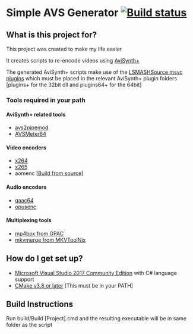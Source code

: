# Simple AVS Generator [![Build status](https://ci.appveyor.com/api/projects/status/61g0g8mca7ihkkot?svg=true)](https://ci.appveyor.com/project/Shaylen/simple-avs-generator) #

## What is this project for? ##

This project was created to make my life easier

It creates scripts to re-encode videos using [AviSynth+](https://github.com/pinterf/AviSynthPlus/releases)

The generated AviSynth+ scripts make use of the [LSMASHSource msvc plugins](https://www.dropbox.com/sh/3i81ttxf028m1eh/AAABkQn4Y5w1k-toVhYLasmwa?dl=0) which must be placed in the relevant AviSynth+ plugin folders [plugins+ for the 32bit dll and plugins64+ for the 64bit]

### Tools required in your path ###

#### AviSynth+ related tools ####

* [avs2pipemod](https://github.com/chikuzen/avs2pipemod/releases)
* [AVSMeter64](https://www.videohelp.com/software/AVSMeter)

#### Video encoders ####

* [x264](https://download.videolan.org/pub/x264/binaries/)
* [x265](http://msystem.waw.pl/x265/)
* aomenc [[Build from source](https://aomedia.googlesource.com/aom/)]

#### Audio encoders ####

* [qaac64](https://github.com/nu774/qaac/releases)
* [opusenc](https://opus-codec.org/downloads/)

#### Multiplexing tools ####

* [mp4box from GPAC](https://gpac.wp.imt.fr/downloads/gpac-nightly-builds/)
* [mkvmerge from MKVToolNix](https://www.videohelp.com/software/MKVToolNix)


## How do I get set up? ##

* [Microsoft Visual Studio 2017 Community Edition](https://visualstudio.microsoft.com/vs/community/) with C# language support
* [CMake v3.8 or later](https://cmake.org) [This must be in your PATH]

## Build Instructions ##

Run build/Build [Project].cmd and the resulting executable will be in same folder as the script